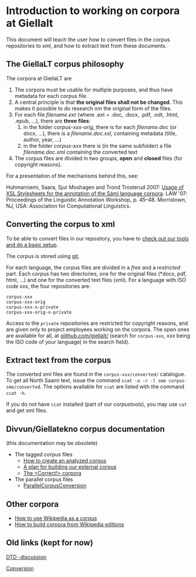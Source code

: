 # Introduction to working on corpora at Giellalt

This document will teach the user how to convert files in the corpus
repositories to xml, and how to extract text from these documents.

## The GiellaLT corpus philosophy

The corpora at GiellaLT are 

1. The corpora must be usable for multiple purposes, and thus have
   metadata for each corpus file.
3. A central principle is that **the original files shall not be
   changed**. This makes it possible to do research om the original
   form of the files.
3. For each file *filename.ext* (where .ext = .doc, .docx, .pdf, .odt,
   .html, .epub, ...), there are **three files**:
   1. in the folder *corpus-xxx-orig*, there is for each
      *filename.doc* (or docx, ...), there is a *filename.doc.xsl*, 
	  containing metadata (title, author, year, ...)
   2. in the folder *corpus-xxx* there is (in the same subfolder) a 
      file *filename.doc.xml* containing the converted text
4. The corpus files are divided in two groups, **open** and **closed**
   files (for copyright reasons).

For a presentation of the mechanisms behind this, see:

Huhmarniemi, Saara, Sjur Moshagen and Trond Trosterud 2007: [Usage of XSL Stylesheets for the annotation of the Sámi language corpora](https://giellatekno.uit.no/publications/law_short.pdf). LAW '07: Proceedings of the Linguistic Annotation Workshop, p. 45–48. Morristown, NJ, USA: Association for Computational Linguistics. 

## Converting the corpus to xml

To be able to convert files in our repository, you have to [check out
our tools and do a basic setup](/infra/anonymous-svn.html#Preparation).

The corpus is stored using
[git](https://en.wikipedia.org/wiki/Git).

For each language, the corpus files are divided in a _free_ and a _restricted_ part. Each corpus has two directories, one for the original files (\*docx, pdf, html, ...) and one for the converted text files (xml). For a language with ISO code xxx, the four repositories are:

```
corpus-xxx
corpus-xxx-orig
corpus-xxx-x-private
corpus-xxx-orig-x-private
```

Access to the `private` repositories are restricted for copyright reasons, and are given only to project employees working on the corpora. The open ones are available for all, at [giithub.com/giellalt/](https://github.com/giellalt/) (search for `corpus-xxx`, xxx being the ISO code of your language) in the search field).

## Extract text from the corpus

The converted xml files are found in the `corpus-xxx/converted/` catalogue. To get
all North Saami text, issue the command `ccat -a -r -l sme corpus-sme/converted`.
The options available for `ccat` are listed with the
command `ccat -h`.

If you do not have `ccat` installed (part of our _corpustools_), you may use `cat` and get xml files.


## Divvun/Giellatekno corpus documentation

(this documentation may be obsolete)

- The tagged corpus files
  - [How to create an analyzed corpus](corpus_analyze.html)
  - [A plan for building our external corpus](corpus_plan.html)
  - [The &lt;Correct!&gt; corpora](correct-dir.html)
- The parallel corpus files
  - [ParallelCorpusConversion](ParallelCorpusConversion.html)

## Other corpora

- [How to use Wikipedia as a corpus](WikipediaAsCorpus.html)
- [How to build corpora from Wikipedia
  editions](wikipedia_as_corpus.html)

## Old links (kept for now)

[DTD -discussion](corpus_dtd.html)

[Conversion](corpus_conversion.html)
